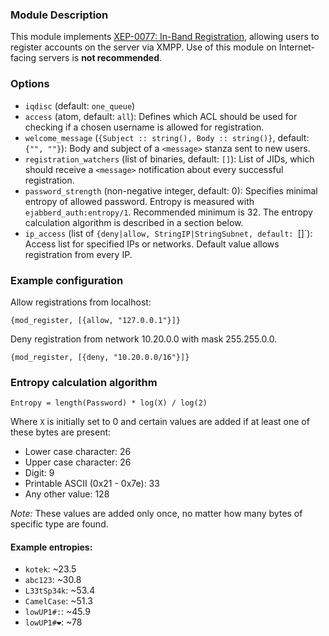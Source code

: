 ### Module Description
This module implements [XEP-0077: In-Band Registration](http://xmpp.org/extensions/xep-0077.html), allowing users to register accounts on the server via XMPP. Use of this module on Internet-facing servers is **not recommended**.

### Options

* `iqdisc` (default: `one_queue`)
* `access` (atom, default: `all`): Defines which ACL should be used for checking if a chosen username is allowed for registration.
* `welcome_message` (`{Subject :: string(), Body :: string()}`, default: `{"", ""}`): Body and subject of a `<message>` stanza sent to new users.
* `registration_watchers` (list of binaries, default: `[]`): List of JIDs, which should receive a `<message>` notification about every successful registration.
* `password_strength` (non-negative integer, default: 0): Specifies minimal entropy of allowed password. 
 Entropy is measured with `ejabberd_auth:entropy/1`.
 Recommended minimum is 32.
 The entropy calculation algorithm is described in a section below.
* `ip_access` (list of `{deny|allow, StringIP|StringSubnet, default: `[]`): Access list for specified IPs or networks. 
 Default value allows registration from every IP.

### Example configuration

Allow registrations from localhost:
``` 
{mod_register, [{allow, "127.0.0.1"}]} 
```

Deny registration from network 10.20.0.0 with mask 255.255.0.0.
```
{mod_register, [{deny, "10.20.0.0/16"}]}
```

### Entropy calculation algorithm

```
Entropy = length(Password) * log(X) / log(2)
```

Where `X` is initially set to 0 and certain values are added if at least one of these bytes are present:

* Lower case character: 26
* Upper case character: 26
* Digit: 9
* Printable ASCII (0x21 - 0x7e): 33
* Any other value: 128

*Note:* These values are added only once, no matter how many bytes of specific type are found.

#### Example entropies:

* `kotek`: ~23.5
* `abc123`: ~30.8
* `L33tSp34k`: ~53.4
* `CamelCase`: ~51.3
* `lowUP1#:`: ~45.9
* `lowUP1#❤`: ~78
